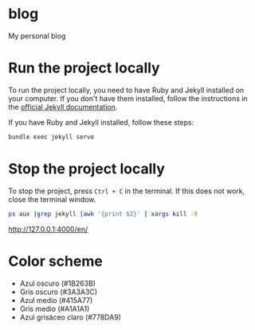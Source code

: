 # blog
My personal blog

# Run the project locally

To run the project locally, you need to have Ruby and Jekyll installed on your computer. If you don't have them installed, follow the instructions in the [official Jekyll documentation](https://jekyllrb.com/docs/installation/).

If you have Ruby and Jekyll installed, follow these steps:

```bash
bundle exec jekyll serve
```

# Stop the project locally

To stop the project, press `Ctrl + C` in the terminal. If this does not work, close the terminal window.

```bash
ps aux |grep jekyll |awk '{print $2}' | xargs kill -9
```

http://127.0.0.1:4000/en/

# Color scheme
- Azul oscuro (#1B263B)
- Gris oscuro (#3A3A3C)
- Azul medio (#415A77)
- Gris medio (#A1A1A1)
- Azul grisáceo claro (#778DA9)
